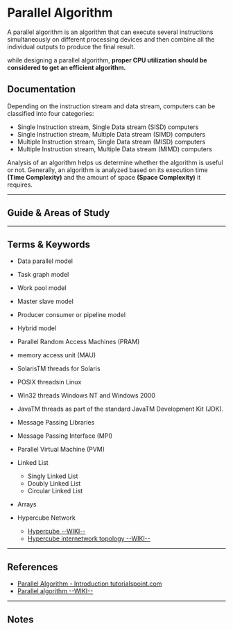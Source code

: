 Parallel Algorithm
========

A parallel algorithm is an algorithm that can execute several instructions simultaneously on different processing devices and then combine all the individual outputs to produce the final result.

while designing a parallel algorithm, **proper CPU utilization should be considered to get an efficient algorithm.**


Documentation
-------------

Depending on the instruction stream and data stream, computers can be classified into four categories:

- Single Instruction stream, Single Data stream (SISD) computers
- Single Instruction stream, Multiple Data stream (SIMD) computers
- Multiple Instruction stream, Single Data stream (MISD) computers
- Multiple Instruction stream, Multiple Data stream (MIMD) computers

Analysis of an algorithm helps us determine whether the algorithm is useful or not. Generally, an algorithm is analyzed based on its execution time **(Time Complexity)** and the amount of space **(Space Complexity)** it requires.


-----------------------------------------------------------------------------------------------------

Guide & Areas of Study
-----------------------



-----------------------------------------------------------------------------------------------------

Terms & Keywords
----------------

- Data parallel model
- Task graph model
- Work pool model
- Master slave model
- Producer consumer or pipeline model
- Hybrid model

- Parallel Random Access Machines (PRAM) 
- memory access unit (MAU) 

- SolarisTM threads for Solaris 
- POSIX threadsin Linux 
- Win32 threads  Windows NT and Windows 2000
- JavaTM threads as part of the standard JavaTM Development Kit (JDK).


- Message Passing Libraries
- Message Passing Interface (MPI)
- Parallel Virtual Machine (PVM)


- Linked List
    
    - Singly Linked List
    - Doubly Linked List
    - Circular Linked List

- Arrays
- Hypercube Network

    - [Hypercube --WIKI--](https://en.wikipedia.org/wiki/Hypercube)
    - [Hypercube internetwork topology --WIKI--](https://en.wikipedia.org/wiki/Hypercube_internetwork_topology)


-----------------------------------------------------------------------------------------------------

References
----------

- [Parallel Algorithm - Introduction tutorialspoint.com](https://www.tutorialspoint.com/parallel_algorithm/parallel_algorithm_introduction.htm)
- [Parallel algorithm --WIKI--](https://en.wikipedia.org/wiki/Parallel_algorithm)

-----------------------------------------------------------------------------------------------------

Notes
-----